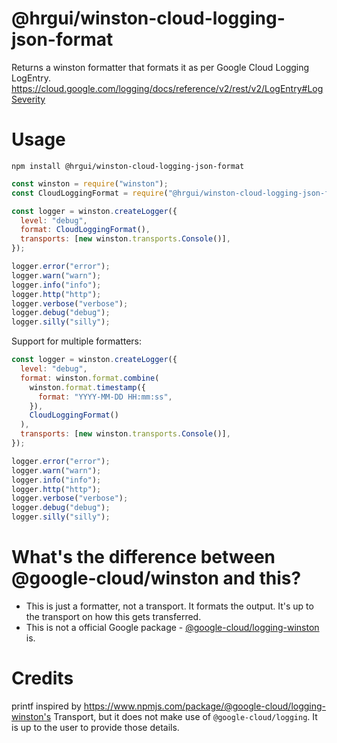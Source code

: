 # @hrgui/winston-cloud-logging-json-format

Returns a winston formatter that formats it as per Google Cloud Logging LogEntry. https://cloud.google.com/logging/docs/reference/v2/rest/v2/LogEntry#LogSeverity

# Usage

```
npm install @hrgui/winston-cloud-logging-json-format
```

```js
const winston = require("winston");
const CloudLoggingFormat = require("@hrgui/winston-cloud-logging-json-format");

const logger = winston.createLogger({
  level: "debug",
  format: CloudLoggingFormat(),
  transports: [new winston.transports.Console()],
});

logger.error("error");
logger.warn("warn");
logger.info("info");
logger.http("http");
logger.verbose("verbose");
logger.debug("debug");
logger.silly("silly");
```

Support for multiple formatters:

```js
const logger = winston.createLogger({
  level: "debug",
  format: winston.format.combine(
    winston.format.timestamp({
      format: "YYYY-MM-DD HH:mm:ss",
    }),
    CloudLoggingFormat()
  ),
  transports: [new winston.transports.Console()],
});

logger.error("error");
logger.warn("warn");
logger.info("info");
logger.http("http");
logger.verbose("verbose");
logger.debug("debug");
logger.silly("silly");
```

# What's the difference between @google-cloud/winston and this?

- This is just a formatter, not a transport. It formats the output. It's up to the transport on how this gets transferred.
- This is not a official Google package - [@google-cloud/logging-winston](https://www.npmjs.com/package/@google-cloud/logging-winston) is.

# Credits

printf inspired by https://www.npmjs.com/package/@google-cloud/logging-winston's Transport, but it does not make use of `@google-cloud/logging`. It is up to the user to provide those details.
